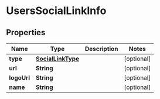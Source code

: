 # UsersSocialLinkInfo

## Properties
Name | Type | Description | Notes
------------ | ------------- | ------------- | -------------
**type** | [**SocialLinkType**](SocialLinkType.md) |  |  [optional]
**url** | **String** |  |  [optional]
**logoUrl** | **String** |  |  [optional]
**name** | **String** |  |  [optional]
